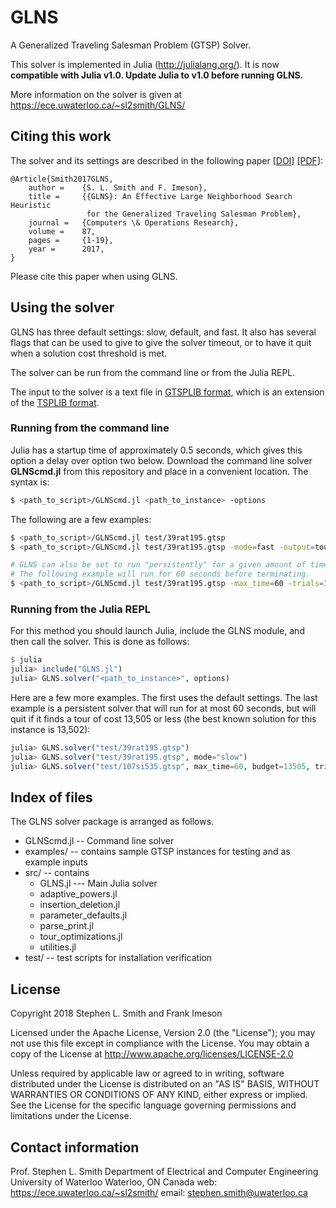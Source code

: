 # GLNS

A Generalized Traveling Salesman Problem (GTSP) Solver.

This solver is implemented in Julia (<http://julialang.org/>).  It is now **compatible with Julia v1.0.  Update Julia to v1.0 before running GLNS.**

More information on the solver is given at <https://ece.uwaterloo.ca/~sl2smith/GLNS/>

## Citing this work
The solver and its settings are described in the following paper
[[DOI]](https://doi.org/10.1016/j.cor.2017.05.010) [[PDF]](https://ece.uwaterloo.ca/~sl2smith/papers/2017COR-GLNS.pdf):

	@Article{Smith2017GLNS,
		author =    {S. L. Smith and F. Imeson},
		title =     {{GLNS}: An Effective Large Neighborhood Search Heuristic
		             for the Generalized Traveling Salesman Problem},
		journal =   {Computers \& Operations Research},
		volume =    87,
   	    pages =     {1-19},
		year =      2017,
	}


Please cite this paper when using GLNS.


## Using the solver

GLNS has three default settings: slow, default, and fast.
It also has several flags that can be used to give to give the solver
timeout, or to have it quit when a solution cost threshold is met.

The solver can be run from the command line or from the Julia REPL.

The input to the solver is a text file in
[GTSPLIB format](http://www.cs.rhul.ac.uk/home/zvero/GTSPLIB/), which is an extension of the
[TSPLIB format](https://www.iwr.uni-heidelberg.de/groups/comopt/software/TSPLIB95/).

### Running from the command line


Julia has a startup time of approximately 0.5 seconds, which gives this
option a delay over option two below.  Download the command line solver **GLNScmd.jl** from this repository and place in a convenient location.
The syntax is:

```bash
$ <path_to_script>/GLNScmd.jl <path_to_instance> -options
```

The following are a few examples:

```bash
$ <path_to_script>/GLNScmd.jl test/39rat195.gtsp
$ <path_to_script>/GLNScmd.jl test/39rat195.gtsp -mode=fast -output=tour.txt

# GLNS can also be set to run "persistently" for a given amount of time.
# The following example will run for 60 seconds before terminating.
$ <path_to_script>/GLNScmd.jl test/39rat195.gtsp -max_time=60 -trials=100000
```

### Running from the Julia REPL

For this method you should launch Julia, include the GLNS module, and then
call the solver. This is done as follows:

```julia
$ julia
julia> include("GLNS.jl")
julia> GLNS.solver("<path_to_instance>", options)
```

Here are a few more examples.  The first uses the default settings.  The
last example is a persistent solver that will run for at most 60 seconds,
but will quit if it finds a tour of cost 13,505 or less (the best known solution
for this instance is 13,502):

```julia
julia> GLNS.solver("test/39rat195.gtsp")
julia> GLNS.solver("test/39rat195.gtsp", mode="slow")
julia> GLNS.solver("test/107si535.gtsp", max_time=60, budget=13505, trials=100000)
```


## Index of files
The GLNS solver package is arranged as follows.

- GLNScmd.jl -- Command line solver 
- examples/ -- contains sample GTSP instances for testing and as example inputs
- src/ -- contains
    - GLNS.jl --- Main Julia solver
	- adaptive_powers.jl
	- insertion_deletion.jl
	- parameter_defaults.jl
	- parse_print.jl
	- tour_optimizations.jl
	- utilities.jl
- test/ -- test scripts for installation verification


## License
Copyright 2018 Stephen L. Smith and Frank Imeson

Licensed under the Apache License, Version 2.0 (the "License");
you may not use this file except in compliance with the License.
You may obtain a copy of the License at  <http://www.apache.org/licenses/LICENSE-2.0>

Unless required by applicable law or agreed to in writing, software
distributed under the License is distributed on an "AS IS" BASIS,
WITHOUT WARRANTIES OR CONDITIONS OF ANY KIND, either express or implied.
See the License for the specific language governing permissions and
limitations under the License.


## Contact information

Prof. Stephen L. Smith
Department of Electrical and Computer Engineering
University of Waterloo
Waterloo, ON Canada
web: <https://ece.uwaterloo.ca/~sl2smith/>
email: <stephen.smith@uwaterloo.ca>
